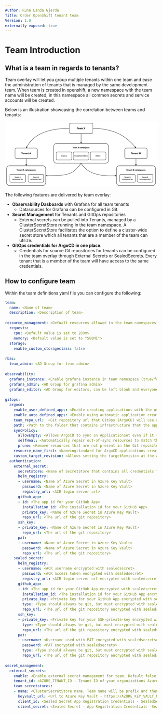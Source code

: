 ```yaml
---
Author: Rune Landa Gjerde
Title: Order OpenShift tenant team
Version: 1.0
externally-exposed: true
--- 
```

# Team Introduction

## What is a team in regards to tenants?

Team overlay will let you group multiple tenants within one team and ease the administration of tenants that is managed by the same development team. 
When team is created in openshift, a new namespace with the team name will be created, in this namespace all common secrets and service accounts will be created. 

Below is an illustration showcasing the correlation between teams and tenants:

![developer_external_secret.png](../img/Developer%20Teams/team-tenant-corraltion.png)

The following features are delivered by team overlay:

- **Observability Dasboards** with Grafana for all team tenants
  - Datasources for Grafana can be configured in Git. 
- **Secret Management** for Tenants and GitOps repositories
    - External secrets can be pulled into Tenants, managed by a ClusterSecretStore running in the team namespace. A ClusterSecretStore facilitates the option to define a cluster-wide secret store which all tenants that are a member of the team can utilize.
- **GitOps credentials for ArgoCD in one place**.
    - Credentials for source Git repositories for tenants can be configured in the team overlay through External Secrets or SealedSecrets. Every tenant that is a member of the team will have access to the same credentials. 




## How to configure team

Within the team definitions yaml file you can configure the following:

```yaml
team:
  name: <Name of team>
  description: <Description of team>

resource_management: <Defualt resources allowed in the team namespaces for running Grafana, External Secret and GitOps>
  requests:
    cpu: <Default value is set to 200m>
    memory: <Default value is set to "500Mi">
  storage:
    enable_custom_storageclass: false 

rbac:  
  team_admin: <AD Group for team admin>

observability:
  grafana_instance: <Enable grafana instance in team namespace (true/false). default false>  
  grafana_admin: <AD Group for grafana admin>
  grafana_editor: <AD Group for editors, can be left blank and everyone will be editor>

gitops:
  argocd:
    enable_user_defined_apps: <Enable creating applications with the user-defined method- app of apps (true/false). Defualt false>
    enable_auto_defined_apps: <Enable using automatic application creation with an ArgoCD applicationsets per environment(true/false). Defualt true >
    team_repo_url:  <Git repository url that GitOps (ArgoCD) will use as its "source of truth" for the team namespace> 
    path: <Path to the folder that contains infrastructure that the applicationsets will insert into the team namespace>
    syncPolicy:
      allowEmpty: <Allows ArgoCD to sync an ApplicationSet even if it results in an empty application (true/false). Default true>
      selfHeal: <Automatically repair out-of-sync resources to match the desired state in Git (true/false). Default true>
      prune: <Remove resources that are not present in the Git repository during sync (true/false). Default true>
    resource_name_first: <Nameingstandard for ArgoCD applications created by applicationSets. If true the name of the resource (folder) will come first if false then the name of the team will come first. Default true>
    custom_target_revision: <Allows setting the targetRevision at the application level for different environments in OpenShift. The generator picks up component names and creates targetRevision values based on the application folder name instead of using HEAD if set to true. Default false>
  authentication:
    external_secret:
      secretstore: <Name of SecretStore that contains all credentials for different authentication methods>
      helm_registry:
      - username: <Name of Azure Secret in Azure Key Vault>
        password: <Name of Azure Secret in Azure Key Vault>
        registry_url: <ACR login server url>
      github_app:
      - id: <The app id for your GitHub App>
        installation_id: <The installation id for your GitHub App>
        private_key: <Name of Azure Secret in Azure Key Vault>
        repo_url: <The url of the git repository>
      ssh_key:
      - private_key: <Name of Azure Secret in Azure Key Vault>
        repo_url: <The url of the git repository>
      pat:
      - username: <Name of Azure Secret in Azure Key Vault>
        password: <Name of Azure Secret in Azure Key Vault>
        repo_url: <The url of the git repository>
    sealed_secret:
      helm_registry:
      - username: <ACR username encrypted with sealedsecret>
        password: <ACR access token encrypted with sealedsecret>
        registry_url: <ACR login server url encrypted with sealedsecret>
      github_app: 
      - id: <The app id for your GitHub App encrypted with sealedsecrets>
        installation_id: <The installation id for your GitHub App encrypted with sealedsecrets>
        private_key: <Private key for your GitHub App encrypted with sealedsecrets>
        type: <Type should always be git, but must encrypted with sealedsecrets>
        repo_url: <The url of the git repository encrypted with sealedsecrets>
      ssh_key:
      - private_key: <Private key for your SSH-private-key encrypted with sealedsecrets>
        type: <Type should always be git, but must encrypted with sealedsecrets>
        repo_url: <The url of the git repository encrypted with sealedsecrets>
      pat:
      - username: <Username used with PAT encrypted with sealedsecrets>
        password: <PAT encrypted with sealedsecrets>
        type: <Type should always be git, but must encrypted with sealedsecrets>
        repo_url: <The url of the git repository encrypted with sealedsecrets>

secret_management:
  external_secrets:
    enable: <Enable external secret management for team. Default false.>
    tenant_id: <AZURE_TENANT_ID - Tenant ID of your organizations Azure tenant>
    team_secretstores: 
    - name: <ClusterSecretStore name. Team name will be prefix and then this name. >
      keyvault_url: <Url to Azure Key Vault - https://AZURE_KEY_VAULT_URL> 
      client_id: <Sealed Secret App Registration Credentials - SealedSecret_CLIENT_ID> 
      client_secret: <Sealed Secret - App Registration Credentials -SealedSecret_CLIENT_SECRET> 
```

<!-- Moved to each feature under `<Team Features>` -->

<!-- # Features

```yaml
team:
  name: <name of team>
```
The team name chosen in team definitions value yaml is used in the tenant definitions yaml for connect tenants to the team. it is important that name is exactly the same.

```yaml
resource_management:
  requests:
    cpu: "200m"
    memory: "500Mi"
  storage:
    enable_custom_storageclass: false
```

Resource managment is used to set the cpu and memory request quotas for the team namespace.

```yaml
rbac:  
  team_admin: <AD Group for team admin>
```
rbac is used to give one specific group in openshift admin access over the team namespace. 

```yaml
observability:
  grafana_instance: false
  grafana_admin: <AD Group for grafana admin>
  grafana_editor: <AD Group for editors, can be left blank and everyone will be editor>
  notification:
    name: "teams-alert"
    type: teams <Tested with slack or teams, will most likely work with any webhook based type> 
    title: Grafana Alert
    webhook_url: "" <Slack or teams workflow webhook, will most likely work with other webhooks aswell>
    message: "An alert has been triggered in Grafana"
```
With observability you can enable a team grafana instance that uses the openshift credentials for login. This grafana instance will automaticly have datasources from all tenants managed by the team unless specificly disabled in the tenant definitions values yaml. grafana datasources from a tenant is default enabled. 

The grafana instance must have an admin group. it does not require editor group. but can be specified if multiple access levels is wanted. 

```yaml
gitops:
  argocd:
    enable_user_defined_apps: false
    enable_auto_defined_apps: true
    team_repo_url: ""
    path: ""
    syncPolicy:
      allowEmpty: true
      selfHeal: true
      prune: true
    resource_name_first: true
    custom_target_revision: false
  team_git_repositories:
  - repourl: "" 
    encrypted_type: ""
    encrypted_url: ""
    credentials:
      github_app: 
        enable_app: false
        id: ""
        installation_id: ""
        private_key: ""
      ssh_key:
        enable_ssh_key: false
        private_key: ""
      pat:
        enable_pat: false
        username: ""
        password: ""
```

The gitops feature is used to define the login credentials for Argo CD to use aswell as the repository Argo CD will use for the Argo CD applicationsets and applications.

You can read more in depth about this feature by following this link: [ArgoCD](../OpenShift%20Tenants/Tenant%20features/GitOps/argocd.md)

```yaml
secret_management:
  external_secrets:
    enable: false
    tenant_id: ""
    team_secretstores: 
    - name: ""
      keyvault_url: ""
      client_id: "" # namespace encrypted values
      client_secret: "" # namespace encrypted values
```

The secret managment feature is used to create global ClusterSecretStores in the team namespace, which can be utilized by multiple tenants that are a member of the team where the ClusterSecretStore is defined.

You can read more in depth about this feature by following this link: [Secret Managment](../OpenShift%20Tenants/Tenant%20features/external-secrets.md)
 -->
